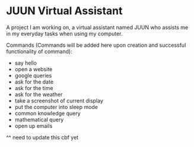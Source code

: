 # JUUN Virtual Assistant
 A project I am working on, a virtual assistant named JUUN who assists me in my everyday tasks when using my computer.

 Commands (Commands will be added here upon creation and successful functionality of command):
 - say hello
 - open a website
 - google queries
 - ask for the date
 - ask for the time
 - ask for the weather
 - take a screenshot of current display
 - put the computer into sleep mode
 - common knowledge query
 - mathematical query
 - open up emails
 
 ^^ need to update this cbf yet

